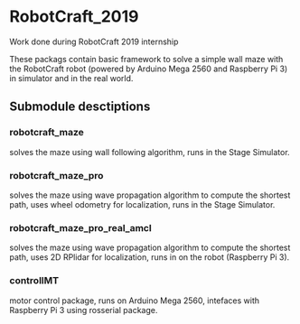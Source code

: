 # RobotCraft_2019
Work done during RobotCraft 2019 internship

These packags contain basic framework to solve a simple wall maze with the RobotCraft robot (powered by Arduino Mega 2560
and Raspberry Pi 3) in simulator and in the real world.

## Submodule desctiptions
### robotcraft_maze
solves the maze using wall following algorithm, runs in the Stage Simulator.

### robotcraft_maze_pro 
solves the maze using wave propagation algorithm to compute the shortest path, uses wheel odometry for localization, runs in the Stage Simulator.

### robotcraft_maze_pro_real_amcl
solves the maze using wave propagation algorithm to compute the shortest path, uses 2D RPlidar for localization, runs in on the robot (Raspberry Pi 3).

### controllMT
motor control package, runs on Arduino Mega 2560, intefaces with Raspberry Pi 3 using rosserial package.

